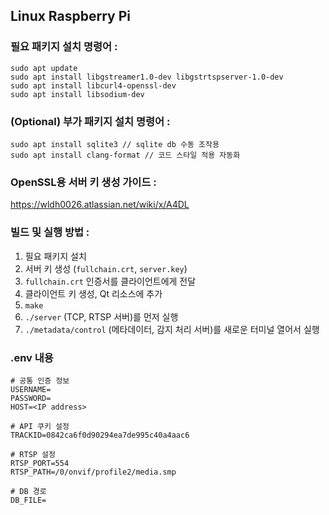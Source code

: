## Linux Raspberry Pi

### 필요 패키지 설치 명령어 :
```
sudo apt update
sudo apt install libgstreamer1.0-dev libgstrtspserver-1.0-dev
sudo apt install libcurl4-openssl-dev
sudo apt install libsodium-dev
```

### (Optional) 부가 패키지 설치 명령어 :
```
sudo apt install sqlite3 // sqlite db 수동 조작용
sudo apt install clang-format // 코드 스타일 적용 자동화
```

### OpenSSL용 서버 키 생성 가이드 :
https://wldh0026.atlassian.net/wiki/x/A4DL


### 빌드 및 실행 방법 :
1. 필요 패키지 설치
2. 서버 키 생성 (`fullchain.crt`, `server.key`)
3. `fullchain.crt` 인증서를 클라이언트에게 전달
4. 클라이언트 키 생성, Qt 리소스에 추가
5. `make`
6. `./server` (TCP, RTSP 서버)를 먼저 실행
7. `./metadata/control` (메타데이터, 감지 처리 서버)를 새로운 터미널 열어서 실행

### .env 내용
```
# 공통 인증 정보
USERNAME=
PASSWORD=
HOST=<IP address>

# API 쿠키 설정
TRACKID=0842ca6f0d90294ea7de995c40a4aac6

# RTSP 설정
RTSP_PORT=554
RTSP_PATH=/0/onvif/profile2/media.smp

# DB 경로
DB_FILE=

```
